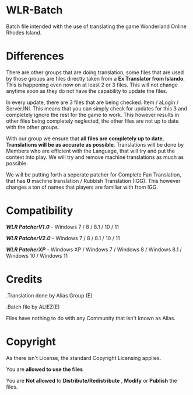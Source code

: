 # WLR-Batch
Batch file intended with the use of translating the game Wonderland Online Rhodes Island.

# Differences
There are other groups that are doing translation, some files that are used by those groups are files directly taken from a **Ex Translator from Islando**. This is happening even now on at least 2 or 3 files. This will not change anytime soon as they do not have the capability to update the files.

In every update, there are 3 files that are being checked. Item / aLogin / Server.INI. This means that you can simply check for updates for this 3 and completely ignore the rest for the game to work. This however results in other files being completely neglected, the other files are not up to date with the other groups.

With our group we ensure that **all files are completely up to date**, **Translations will be as accurate as possible**. Translations will be done by Members who are efficient with the Language, that will try and put the context into play. We will try and remove machine translations as much as possible. 

We will be putting forth a seperate patcher for Complete Fan Translation, that has **0** machine translation / Rubbish Translation (IGG). This however changes a ton of names that players are familiar with from IGG.

# Compatibility
***WLR PatcherV1.0*** - Windows 7 / 8 / 8.1 / 10 / 11 

***WLR PatcherV2.0*** - Windows 7 / 8 / 8.1 / 10 / 11

***WLR PatcherXP*** - Windows XP / Windows 7 / Windows 8 / Windows 8.1 / Windows 10 / Windows 11

# Credits
.Translation done by Alias Group (E)

.Batch file by ALIEZ(E)

Files have nothing to do with any Community that isn't known as Alias.

# Copyright
As there isn't License, the standard Copyright Licensing applies.

You are **allowed to use the files**

You are **Not allowed** to **Distribute/Redistribute** , **Modify** or **Publish** the files.
